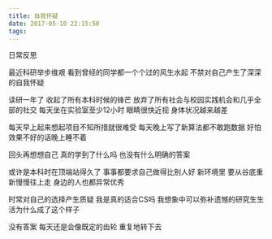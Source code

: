 ```yaml
---
title: 自我怀疑
date: 2017-05-10 22:15:50
tags:
---
```

日常反思
<!--more-->
最近科研举步维艰 看到曾经的同学都一个个过的风生水起
不禁对自己产生了深深的自我怀疑

读研一年了 收起了所有本科时候的锋芒
放弃了所有社会与校园实践机会和几乎全部的社交
每天坐在实验室至少12小时
眼睛很快近视 身体状况越来越差

每天早上起来想起项目不知所措就很难受
每天晚上写了新算法都不敢跑数据
好怕效果不好的话晚上睡不着

回头再想想自己 真的学到了什么吗
也没有什么明确的答案

或许是本科时在顶端站得久了
事事都要求自己做得比别人好
新环境里 要从谷底重新慢慢往上走
身边的人也都异常优秀

时常对自己的选择产生质疑
我是真的适合CS吗
我想象中可以弥补遗憾的研究生生活为什么成了这个样子

没有答案
每天还是会像既定的齿轮
重复地转下去
